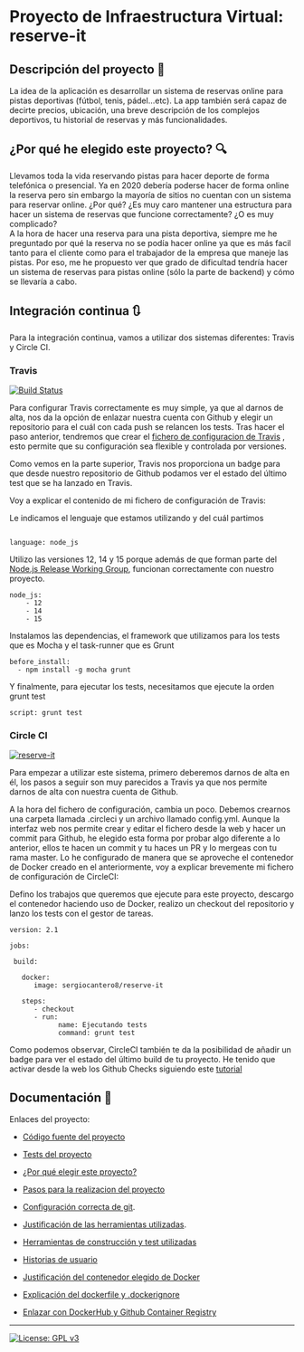 # Proyecto de Infraestructura Virtual: reserve-it

## Descripción del proyecto :green_book:
La idea de la aplicación es desarrollar un sistema de reservas online para pistas deportivas (fútbol, tenis, pádel...etc). La app también será capaz de decirte precios, ubicación, una breve descripción de los complejos deportivos, tu historial de reservas y más funcionalidades.

## ¿Por qué he elegido este proyecto? :mag:
Llevamos toda la vida reservando pistas para hacer deporte de forma telefónica o presencial. Ya en 2020 debería poderse hacer de forma online la reserva pero sin embargo la mayoría de sitios no cuentan con un sistema para reservar online. ¿Por qué? ¿Es muy caro mantener una estructura para hacer un sistema de reservas que funcione correctamente? ¿O es muy complicado?  
A la hora de hacer una reserva para una pista deportiva, siempre me he preguntado por qué la reserva no se podía hacer online ya que es más facil tanto para el cliente como para el trabajador de la empresa que maneje las pistas. Por eso, me he propuesto ver que grado de dificultad tendría hacer un sistema de reservas para pistas online (sólo la parte de backend) y cómo se llevaría a cabo.

## Integración continua :arrows_clockwise:

Para la integración continua, vamos a utilizar dos sistemas diferentes: Travis y Circle CI.

### Travis
[![Build Status](https://travis-ci.com/sergiocantero8/reserve-it.svg?branch=master)](https://travis-ci.com/sergiocantero8/reserve-it)

Para configurar Travis correctamente es muy simple, ya que al darnos de alta, nos da la opción de enlazar nuestra cuenta con Github y elegir un repositorio para el cuál con cada push se relancen los tests. Tras hacer el paso anterior, tendremos que crear el [fichero de configuracion de Travis](https://github.com/sergiocantero8/reserve-it/blob/master/.travis.yml) , esto permite que su configuración sea flexible y controlada por versiones.

Como vemos en la parte superior, Travis nos proporciona un badge para que desde nuestro repositorio de Github podamos ver el estado del último test que se ha lanzado en Travis.

Voy a explicar el contenido de mi fichero de configuración de Travis:

Le indicamos el lenguaje que estamos utilizando y del cuál partimos
```

language: node_js

```

Utilizo las versiones 12, 14 y 15 porque además de que forman parte del [Node.js Release Working Group](https://github.com/nodejs/Release), funcionan correctamente con nuestro proyecto.

```
node_js:
    - 12
    - 14
    - 15

```
Instalamos las dependencias, el framework que utilizamos para los tests que es Mocha y el task-runner que es Grunt
```
before_install:
  - npm install -g mocha grunt
```

Y finalmente, para ejecutar los tests, necesitamos que ejecute la orden grunt test

```
script: grunt test

```

### Circle CI

[![reserve-it](https://circleci.com/gh/sergiocantero8/reserve-it.svg?style=svg)](https://app.circleci.com/pipelines/github/sergiocantero8/reserve-it)

Para empezar a utilizar este sistema, primero deberemos darnos de alta en él, los pasos a seguir son muy parecidos a Travis ya que nos permite darnos de alta con nuestra cuenta de Github.

A la hora del fichero de configuración, cambia un poco. Debemos crearnos una carpeta llamada .circleci y un archivo llamado config.yml. Aunque la interfaz web nos permite crear y editar el fichero desde la web y hacer un commit para Github, he elegido esta forma por probar algo diferente a lo anterior, ellos te hacen un commit y tu haces un PR y lo mergeas con tu rama master. Lo he configurado de manera que se aproveche el contenedor de Docker creado en el anteriormente, voy a explicar brevemente mi fichero de configuración de CircleCI:


Defino los trabajos que queremos que ejecute para este proyecto, descargo el contenedor haciendo uso de Docker, realizo un checkout del repositorio y lanzo los tests con el gestor de tareas.


```
version: 2.1

jobs:

 build:
   
   docker:
      image: sergiocantero8/reserve-it

   steps:
      - checkout
      - run:
            name: Ejecutando tests
            command: grunt test

```

Como podemos observar, CircleCI también te da la posibilidad de añadir un badge para ver el estado del último build de tu proyecto.
He tenido que activar desde la web los Github Checks siguiendo este [tutorial](https://circleci.com/docs/2.0/enable-checks/)


## Documentación :page_facing_up:

Enlaces del proyecto: 

+ [Código fuente del proyecto](https://github.com/sergiocantero8/ReserveIt-API/blob/master/src)

+ [Tests del proyecto](https://github.com/sergiocantero8/ReserveIt-API/tree/master/test)

+ [¿Por qué elegir este proyecto?](https://github.com/sergiocantero8/ReserveIt-API/blob/master/docs/eleccion_proyecto.md)

+ [Pasos para la realizacion del proyecto](https://github.com/sergiocantero8/ReserveIt-API/blob/master/docs/pasos.md)

+ [Configuración correcta de git](https://github.com/sergiocantero8/ReserveIt-API/blob/master/docs/git_config.md).

+ [Justificación de las herramientas utilizadas](https://github.com/sergiocantero8/ReserveIt-API/blob/master/docs/herramientas.md).

+ [Herramientas de construcción y test utilizadas](https://github.com/sergiocantero8/ReserveIt-API/blob/master/docs/herramientas_test.md)

+ [Historias de usuario](https://github.com/sergiocantero8/reserve-it/blob/master/docs/herramientas_test.md)

+ [Justificación del contenedor elegido de Docker](https://github.com/sergiocantero8/reserve-it/blob/master/docs/justificacion_docker.md)

+ [Explicación del dockerfile y .dockerignore](https://github.com/sergiocantero8/reserve-it/blob/master/docs/explicacion_dockerfile.md)

+ [Enlazar con DockerHub y Github Container Registry](https://github.com/sergiocantero8/reserve-it/blob/master/docs/dockerhub_y_gcr.md)




---
[![License: GPL v3](https://img.shields.io/badge/License-GPLv3-blue.svg)](https://www.gnu.org/licenses/gpl-3.0)

